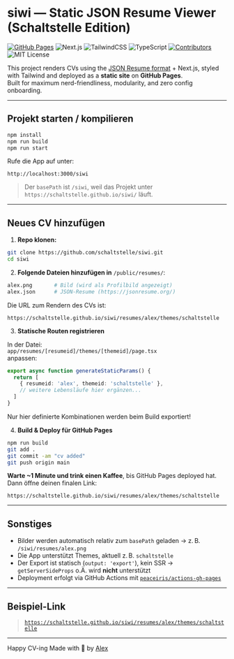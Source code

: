 # siwi — Static JSON Resume Viewer (Schaltstelle Edition)

[![GitHub Pages](https://img.shields.io/github/deployments/schaltstelle/siwi/github-pages?label=deployed)](https://schaltstelle.github.io/siwi/)
![Next.js](https://img.shields.io/badge/Next.js-15-blue)
![TailwindCSS](https://img.shields.io/badge/TailwindCSS-%2317B1B8?logo=tailwindcss&logoColor=white)
![TypeScript](https://img.shields.io/badge/TypeScript-blue?logo=typescript)
[![Contributors](https://img.shields.io/github/contributors/schaltstelle/siwi)](https://github.com/schaltstelle/siwi/graphs/contributors)
![MIT License](https://img.shields.io/github/license/schaltstelle/siwi)

This project renders CVs using the [JSON Resume format](https://jsonresume.org/) + Next.js, styled with Tailwind and deployed as a **static site** on **GitHub Pages**.  
Built for maximum nerd-friendliness, modularity, and zero config onboarding.

---

## Projekt starten / kompilieren

```bash
npm install
npm run build
npm run start
```

Rufe die App auf unter:

```
http://localhost:3000/siwi
```

> Der `basePath` ist `/siwi`, weil das Projekt unter `https://schaltstelle.github.io/siwi/` läuft.

---

## Neues CV hinzufügen

1. **Repo klonen:**

```bash
git clone https://github.com/schaltstelle/siwi.git
cd siwi
```

2. **Folgende Dateien hinzufügen in** `/public/resumes/`:

```bash
alex.png       # Bild (wird als Profilbild angezeigt)
alex.json      # JSON-Resume (https://jsonresume.org/)
```

Die URL zum Rendern des CVs ist:
```
https://schaltstelle.github.io/siwi/resumes/alex/themes/schaltstelle
```

3. **Statische Routen registrieren**

In der Datei:  
`app/resumes/[resumeid]/themes/[themeid]/page.tsx`  
anpassen:

```ts
export async function generateStaticParams() {
  return [
    { resumeid: 'alex', themeid: 'schaltstelle' },
    // weitere Lebensläufe hier ergänzen...
  ]
}
```

Nur hier definierte Kombinationen werden beim Build exportiert!

4. **Build & Deploy für GitHub Pages**

```bash
npm run build
git add .
git commit -am "cv added"
git push origin main
```

**Warte ~1 Minute und trink einen Kaffee**, bis GitHub Pages deployed hat.  
Dann öffne deinen finalen Link:

```
https://schaltstelle.github.io/siwi/resumes/alex/themes/schaltstelle
```

---

## Sonstiges

- Bilder werden automatisch relativ zum `basePath` geladen → z. B. `/siwi/resumes/alex.png`
- Die App unterstützt Themes, aktuell z. B. `schaltstelle`
- Der Export ist statisch (`output: 'export'`), kein SSR → `getServerSideProps` o.Ä. wird **nicht** unterstützt
- Deployment erfolgt via GitHub Actions mit [`peaceiris/actions-gh-pages`](https://github.com/peaceiris/actions-gh-pages)

---

## Beispiel-Link

> [`https://schaltstelle.github.io/siwi/resumes/alex/themes/schaltstelle`](https://schaltstelle.github.io/siwi/resumes/alex/themes/schaltstelle)

---

Happy CV-ing
Made with 💙 by [Alex](https://github.com/leantrace)
